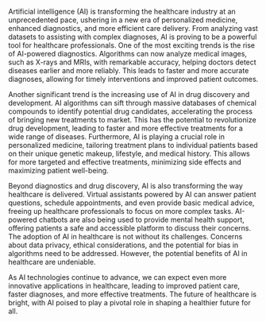 Artificial intelligence (AI) is transforming the healthcare industry at an unprecedented pace, ushering in a new era of personalized medicine, enhanced diagnostics, and more efficient care delivery. From analyzing vast datasets to assisting with complex diagnoses, AI is proving to be a powerful tool for healthcare professionals. One of the most exciting trends is the rise of AI-powered diagnostics. Algorithms can now analyze medical images, such as X-rays and MRIs, with remarkable accuracy, helping doctors detect diseases earlier and more reliably. This leads to faster and more accurate diagnoses, allowing for timely interventions and improved patient outcomes. 

Another significant trend is the increasing use of AI in drug discovery and development. AI algorithms can sift through massive databases of chemical compounds to identify potential drug candidates, accelerating the process of bringing new treatments to market. This has the potential to revolutionize drug development, leading to faster and more effective treatments for a wide range of diseases. Furthermore, AI is playing a crucial role in personalized medicine, tailoring treatment plans to individual patients based on their unique genetic makeup, lifestyle, and medical history. This allows for more targeted and effective treatments, minimizing side effects and maximizing patient well-being. 

Beyond diagnostics and drug discovery, AI is also transforming the way healthcare is delivered. Virtual assistants powered by AI can answer patient questions, schedule appointments, and even provide basic medical advice, freeing up healthcare professionals to focus on more complex tasks. AI-powered chatbots are also being used to provide mental health support, offering patients a safe and accessible platform to discuss their concerns. The adoption of AI in healthcare is not without its challenges. Concerns about data privacy, ethical considerations, and the potential for bias in algorithms need to be addressed. However, the potential benefits of AI in healthcare are undeniable. 

As AI technologies continue to advance, we can expect even more innovative applications in healthcare, leading to improved patient care, faster diagnoses, and more effective treatments. The future of healthcare is bright, with AI poised to play a pivotal role in shaping a healthier future for all.